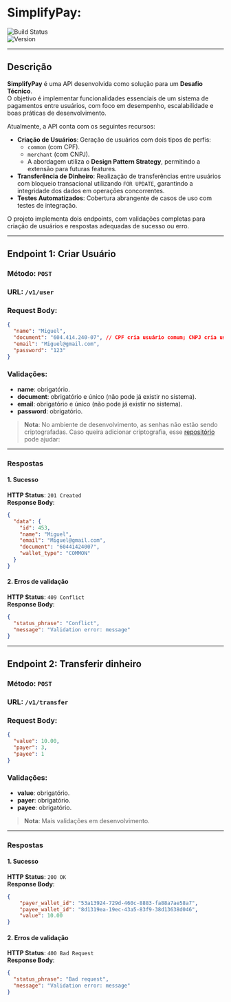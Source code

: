 # SimplifyPay:   

![Build Status](https://img.shields.io/badge/build-passing-brightgreen)  
![Version](https://img.shields.io/badge/version-1.0.0-blue)  

---

## Descrição  
**SimplifyPay** é uma API desenvolvida como solução para um **Desafio Técnico**.  
O objetivo é implementar funcionalidades essenciais de um sistema de pagamentos entre usuários, com foco em desempenho, escalabilidade e boas práticas de desenvolvimento.  

Atualmente, a API conta com os seguintes recursos:  
- **Criação de Usuários**: Geração de usuários com dois tipos de perfis:  
  - `common` (com CPF).  
  - `merchant` (com CNPJ).  
  - A abordagem utiliza o **Design Pattern Strategy**, permitindo a extensão para futuras features.  
- **Transferência de Dinheiro**: Realização de transferências entre usuários com bloqueio transacional utilizando `FOR UPDATE`, garantindo a integridade dos dados em operações concorrentes.  
- **Testes Automatizados**: Cobertura abrangente de casos de uso com testes de integração.

O projeto implementa dois endpoints, com validações completas para criação de usuários e respostas adequadas de sucesso ou erro.

---

## **Endpoint 1: Criar Usuário**

### **Método**: `POST`
### **URL**: `/v1/user`

### **Request Body**:
```json
{
  "name": "Miguel",
  "document": "604.414.240-07", // CPF cria usuário comum; CNPJ cria usuário merchant
  "email": "Miguel@gmail.com",
  "password": "123"
}
```

### Validações:
- **name**: obrigatório.
- **document**: obrigatório e único (não pode já existir no sistema).
- **email**: obrigatório e único (não pode já existir no sistema).
- **password**: obrigatório.

> **Nota**: No ambiente de desenvolvimento, as senhas não estão sendo criptografadas. Caso queira adicionar criptografia, esse [repositório](https://github.com/migueldelgg/chargeback_manager) pode ajudar: 

---

### Respostas

#### 1. Sucesso
**HTTP Status**: `201 Created`  
**Response Body**:
```json
{
  "data": {
    "id": 453,
    "name": "Miguel",
    "email": "Miguel@gmail.com",
    "document": "60441424007",
    "wallet_type": "COMMON"
  }
}
```

#### 2. Erros de validação
**HTTP Status**: `409 Conflict`  
**Response Body**:
```json
{
  "status_phrase": "Conflict",
  "message": "Validation error: message"
}
```

---

## **Endpoint 2: Transferir dinheiro**

### **Método**: `POST`
### **URL**: `/v1/transfer`

### **Request Body**:
```json
{
  "value": 10.00,
  "payer": 3,
  "payee": 1
}

```

### Validações:
- **value**: obrigatório.
- **payer**: obrigatório.
- **payee**: obrigatório.

> **Nota**: Mais validações em desenvolvimento.

---

### Respostas

#### 1. Sucesso
**HTTP Status**: `200 OK`  
**Response Body**:
```json
{
    "payer_wallet_id": "53a13924-729d-460c-8883-fa88a7ae58a7",
    "payee_wallet_id": "8d1319ea-19ec-43a5-83f9-38d13638d046",
    "value": 10.00
}
```

#### 2. Erros de validação

**HTTP Status**: `400 Bad Request`  
**Response Body**:
```json
{
  "status_phrase": "Bad request",
  "message": "Validation error: message"
}
```
